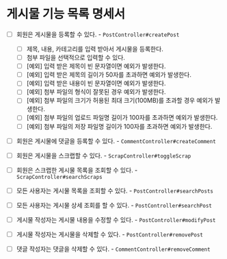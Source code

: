 # 게시물 기능 목록 명세서

* [ ] 회원은 게시물을 등록할 수 있다. - `PostController#createPost`
  * [ ] 제목, 내용, 카테고리를 입력 받아서 게시물을 등록한다.
  * [ ] 첨부 파일을 선택적으로 입력할 수 있다.
  * [ ] [예외] 입력 받은 제목이 빈 문자열이면 예외가 발생한다.
  * [ ] [예외] 입력 받은 제목의 길이가 50자를 초과하면 예외가 발생한다.
  * [ ] [예외] 입력 받은 내용이 빈 문자열이면 예외가 발생한다.
  * [ ] [예외] 첨부 파일의 형식이 잘못된 경우 예외가 발생한다.
  * [ ] [예외] 첨부 파일의 크기가 허용된 최대 크기(100MB)를 초과할 경우 예외가 발생한다.
  * [ ] [예외] 첨부 파일의 업로드 파일명 길이가 100자를 초과하면 예외가 발생한다.
  * [ ] [예외] 첨부 파일의 저장 파일명 길이가 100자를 초과하면 예외가 발생한다.
* [ ] 회원은 게시물에 댓글을 등록할 수 있다. - `CommentController#createComment`
* [ ] 회원은 게시물을 스크랩할 수 있다. - `ScrapController#toggleScrap`
* [ ] 회원은 스크랩한 게시물 목록을 조회할 수 있다. - `ScrapController#searchScraps`
* [ ] 모든 사용자는 게시물 목록을 조회할 수 있다. - `PostController#searchPosts`
* [ ] 모든 사용자는 게시물 상세 조회를 할 수 있다. - `PostController#searchPost`
* [ ] 게시물 작성자는 게시물 내용을 수정할 수 있다. - `PostController#modifyPost`
* [ ] 게시물 작성자는 게시물을 삭제할 수 있다. - `PostController#removePost`
* [ ] 댓글 작성자는 댓글을 삭제할 수 있다. - `CommentController#removeComment`

